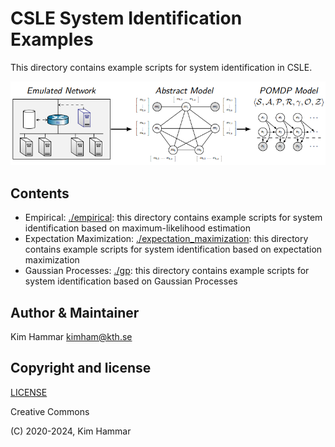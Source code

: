 # CSLE System Identification Examples

This directory contains example scripts for system identification in CSLE.

<p align="center">
<img src="./../../docs/img/system_identification.png" width="600">
</p>

## Contents

- Empirical: [./empirical](empirical): this directory contains example scripts for system identification based on maximum-likelihood estimation
- Expectation Maximization: [./expectation_maximization](expectation_maximization): this directory contains example scripts for system identification based on expectation maximization
- Gaussian Processes: [./gp](gp): this directory contains example scripts for system identification based on Gaussian Processes

## Author & Maintainer

Kim Hammar <kimham@kth.se>

## Copyright and license

[LICENSE](../../LICENSE.md)

Creative Commons

(C) 2020-2024, Kim Hammar